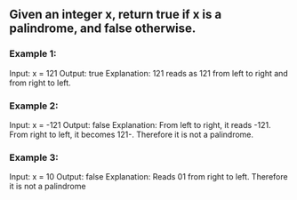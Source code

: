 ## Given an integer x, return true if x is a palindrome, and false otherwise.

### Example 1:

Input: x = 121
Output: true
Explanation: 121 reads as 121 from left to right and from right to left.

### Example 2:

Input: x = -121
Output: false
Explanation: From left to right, it reads -121. From right to left, it becomes 121-. Therefore it is not a palindrome.

### Example 3:

Input: x = 10
Output: false
Explanation: Reads 01 from right to left. Therefore it is not a palindrome
